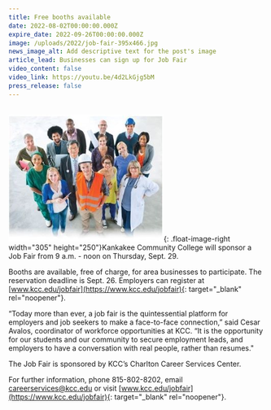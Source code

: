 ```yaml
---
title: Free booths available
date: 2022-08-02T00:00:00.000Z
expire_date: 2022-09-26T00:00:00.000Z
image: /uploads/2022/job-fair-395x466.jpg
news_image_alt: Add descriptive text for the post's image
article_lead: Businesses can sign up for Job Fair
video_content: false
video_link: https://youtu.be/4d2LkGjg5bM
press_release: false
---
```

<br>![](/uploads/2022/job-fair-250x305.jpg){: .float-image-right width="305" height="250"}Kankakee Community College will sponsor a Job Fair from 9 a.m. - noon on Thursday, Sept. 29.&nbsp;

Booths are available, free of charge, for area businesses to participate. The reservation deadline is Sept. 26. Employers can register at [www.kcc.edu/jobfair](https://www.kcc.edu/jobfair){: target="_blank" rel="noopener"}.&nbsp;

“Today more than ever, a job fair is the quintessential platform for employers and job seekers to make a face-to-face connection,” said Cesar Avalos, coordinator of workforce opportunities at KCC. “It is the opportunity for our students and our community to secure employment leads, and employers to have a conversation with real people, rather than resumes."

The Job Fair is sponsored by KCC’s Charlton Career Services Center.

For further information, phone 815-802-8202, email [careerservices@kcc.edu](mailto:careerservices@kcc.edu) or visit [www.kcc.edu/jobfair](https://www.kcc.edu/jobfair){: target="_blank" rel="noopener"}.
